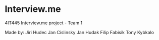 # Interview.me
4IT445 Interview.me project - Team 1

Made by:
Jiri Hudec
Jan Cislinsky
Jan Hudak
Filip Fabisik
Tony Kybkalo




